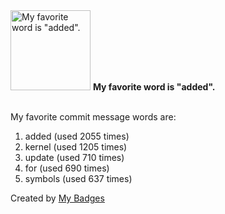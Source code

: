 <img src="https://my-badges.github.io/my-badges/favorite-word.png" alt="My favorite word is &quot;added&quot;." title="My favorite word is &quot;added&quot;." width="128">
<strong>My favorite word is &quot;added&quot;.</strong>
<br><br>

My favorite commit message words are:

1. added (used 2055 times)
2. kernel (used 1205 times)
3. update (used 710 times)
4. for (used 690 times)
5. symbols (used 637 times)


Created by <a href="https://github.com/my-badges/my-badges">My Badges</a>